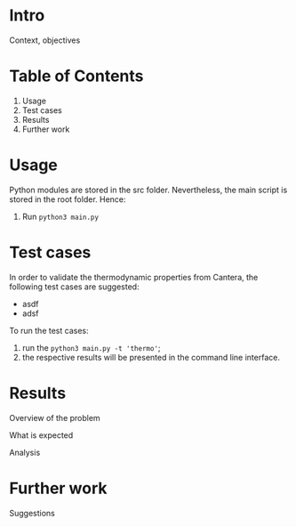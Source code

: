 # Intro

Context, objectives

# Table of Contents

1. Usage
2. Test cases
3. Results
4. Further work

# Usage

Python modules are stored in the src folder. Nevertheless, the main script is stored in the root folder. Hence:

1. Run `python3 main.py`

# Test cases

In order to validate the thermodynamic properties from Cantera, the following test cases are suggested:

- asdf
- adsf

To run the test cases:

1. run the `python3 main.py -t 'thermo'`; 
2. the respective results will be presented in the command line interface.

# Results

Overview of the problem

What is expected

Analysis

# Further work

Suggestions
